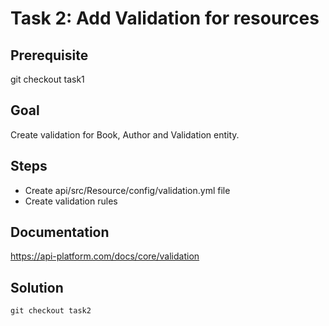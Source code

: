 Task 2: Add Validation for resources
=============================

Prerequisite
------------
git checkout task1

Goal
----
Create validation for Book, Author and Validation entity.

Steps
-----
- Create api/src/Resource/config/validation.yml file
- Create validation rules

Documentation
-----
https://api-platform.com/docs/core/validation

Solution
--------
`git checkout task2`